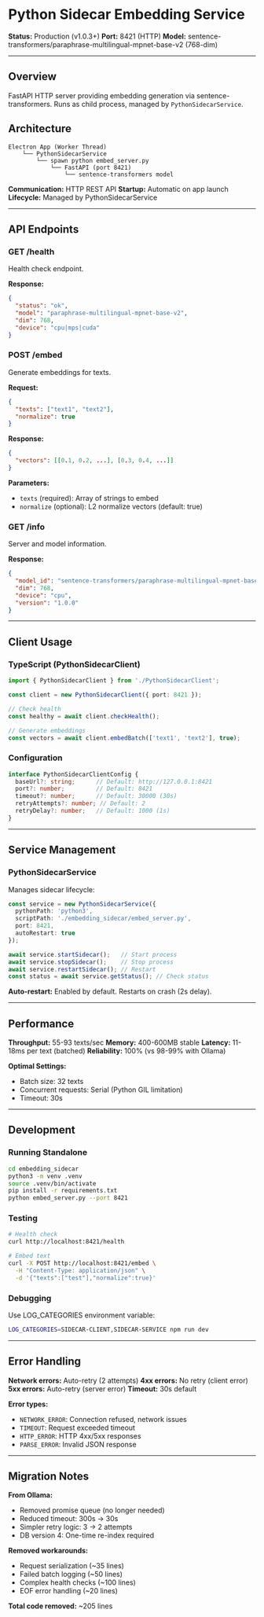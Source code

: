 # Python Sidecar Embedding Service

**Status:** Production (v1.0.3+)
**Port:** 8421 (HTTP)
**Model:** sentence-transformers/paraphrase-multilingual-mpnet-base-v2 (768-dim)

---

## Overview

FastAPI HTTP server providing embedding generation via sentence-transformers. Runs as child process, managed by `PythonSidecarService`.

## Architecture

```
Electron App (Worker Thread)
    └── PythonSidecarService
        └── spawn python embed_server.py
            └── FastAPI (port 8421)
                └── sentence-transformers model
```

**Communication:** HTTP REST API
**Startup:** Automatic on app launch
**Lifecycle:** Managed by PythonSidecarService

---

## API Endpoints

### GET /health
Health check endpoint.

**Response:**
```json
{
  "status": "ok",
  "model": "paraphrase-multilingual-mpnet-base-v2",
  "dim": 768,
  "device": "cpu|mps|cuda"
}
```

### POST /embed
Generate embeddings for texts.

**Request:**
```json
{
  "texts": ["text1", "text2"],
  "normalize": true
}
```

**Response:**
```json
{
  "vectors": [[0.1, 0.2, ...], [0.3, 0.4, ...]]
}
```

**Parameters:**
- `texts` (required): Array of strings to embed
- `normalize` (optional): L2 normalize vectors (default: true)

### GET /info
Server and model information.

**Response:**
```json
{
  "model_id": "sentence-transformers/paraphrase-multilingual-mpnet-base-v2",
  "dim": 768,
  "device": "cpu",
  "version": "1.0.0"
}
```

---

## Client Usage

### TypeScript (PythonSidecarClient)

```typescript
import { PythonSidecarClient } from './PythonSidecarClient';

const client = new PythonSidecarClient({ port: 8421 });

// Check health
const healthy = await client.checkHealth();

// Generate embeddings
const vectors = await client.embedBatch(['text1', 'text2'], true);
```

### Configuration

```typescript
interface PythonSidecarClientConfig {
  baseUrl?: string;      // Default: http://127.0.0.1:8421
  port?: number;         // Default: 8421
  timeout?: number;      // Default: 30000 (30s)
  retryAttempts?: number; // Default: 2
  retryDelay?: number;   // Default: 1000 (1s)
}
```

---

## Service Management

### PythonSidecarService

Manages sidecar lifecycle:

```typescript
const service = new PythonSidecarService({
  pythonPath: 'python3',
  scriptPath: './embedding_sidecar/embed_server.py',
  port: 8421,
  autoRestart: true
});

await service.startSidecar();   // Start process
await service.stopSidecar();    // Stop process
await service.restartSidecar(); // Restart
const status = await service.getStatus(); // Check status
```

**Auto-restart:** Enabled by default. Restarts on crash (2s delay).

---

## Performance

**Throughput:** 55-93 texts/sec
**Memory:** 400-600MB stable
**Latency:** 11-18ms per text (batched)
**Reliability:** 100% (vs 98-99% with Ollama)

**Optimal Settings:**
- Batch size: 32 texts
- Concurrent requests: Serial (Python GIL limitation)
- Timeout: 30s

---

## Development

### Running Standalone

```bash
cd embedding_sidecar
python3 -m venv .venv
source .venv/bin/activate
pip install -r requirements.txt
python embed_server.py --port 8421
```

### Testing

```bash
# Health check
curl http://localhost:8421/health

# Embed text
curl -X POST http://localhost:8421/embed \
  -H "Content-Type: application/json" \
  -d '{"texts":["test"],"normalize":true}'
```

### Debugging

Use LOG_CATEGORIES environment variable:

```bash
LOG_CATEGORIES=SIDECAR-CLIENT,SIDECAR-SERVICE npm run dev
```

---

## Error Handling

**Network errors:** Auto-retry (2 attempts)
**4xx errors:** No retry (client error)
**5xx errors:** Auto-retry (server error)
**Timeout:** 30s default

**Error types:**
- `NETWORK_ERROR`: Connection refused, network issues
- `TIMEOUT`: Request exceeded timeout
- `HTTP_ERROR`: HTTP 4xx/5xx responses
- `PARSE_ERROR`: Invalid JSON response

---

## Migration Notes

**From Ollama:**
- Removed promise queue (no longer needed)
- Reduced timeout: 300s → 30s
- Simpler retry logic: 3 → 2 attempts
- DB version 4: One-time re-index required

**Removed workarounds:**
- Request serialization (~35 lines)
- Failed batch logging (~50 lines)
- Complex health checks (~100 lines)
- EOF error handling (~20 lines)

**Total code removed:** ~205 lines
